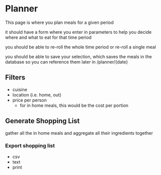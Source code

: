 # Planner

This page is where you plan meals for a given period

it should have a form where you enter in parameters to help you decide where and what to eat for that time period

you should be able to re-roll the whole time period or re-roll a single meal

you should be able to save your selection, which saves the meals in the database so you can reference them later in /planner/{date}

## Filters

- cuisine
- location (i.e. home, out)
- price per person
  - for in home meals, this would be the cost per portion

## Generate Shopping List

gather all the in home meals and aggregate all their ingredients together

### Export shopping list

- csv
- text
- print
